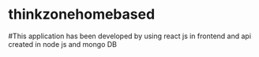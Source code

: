 # thinkzonehomebased

#This application has been developed by using react js in frontend and api created in node js and mongo DB


